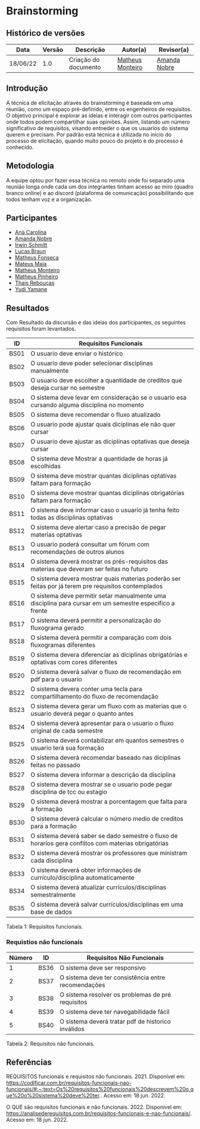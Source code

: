 # Brainstorming

## Histórico de versões
| Data     | Versão | Descrição            | Autor(a)                                                  | Revisor(a)                                   |
| -------- | ------ | -------------------- | --------------------------------------------------------- | -------------------------------------------- |
| 18/06/22 | 1.0    | Criação do documento | [Matheus Monteiro](https://github.com/matheusyanmonteiro) | [Amanda Nobre](https://github.com/AmandaNbr) |

## Introdução

A técnica de elicitação através do brainstorming é baseada em uma reunião, como um espaço pré-definido, entre os engenheiros de requisitos. O objetivo principal é explorar as ideias e interagir com outros participantes onde todos podem compartilhar suas opiniões. Assim, listando um número significativo de requisitos, visando entneder o que os usuarios do sistema querem e precisam. Por padrão está técnica é utilizada no inicio do processo de elicitação, quando muito pouco do projeto e do processo é conhecido. 

## Metodologia

A equipe optou por fazer essa técnica no remoto onde foi separado uma reunião longa onde cada um dos integrantes tinham acesso ao miro (quadro branco online) e ao discord (plataforma de comunicação) possibilitando que todos tenham voz e a organização.


## Participantes

- [Ana Carolina](https://github.com/AnaCarolinaRodriguesLeite)
- [Amanda Nobre](https://github.com/AmandaNbr)
- [Irwin Schmitt](https://github.com/irwinschmitt)
- [Lucas Braun](https://github.com/lbvx)
- [Matheus Fonseca](https://github.com/gatotabaco)
- [Mateus Maia](https://github.com/mateusmaiamaia)
- [Matheus Monteiro](https://github.com/matheusyanmonteiro)
- [Matheus Pinheiro](https://github.com/matheuscvp)
- [Thais Rebouças](https://github.com/Thais-ra)
- [Yudi Yamane](https://github.com/yudi-azvd)


## Resultados

Com Resultado da discursão e das ideias dos participantes, os seguintes requisitos foram levantados. 

| ID   | Requisitos Funcionais                                                                                    |
| ---- | -------------------------------------------------------------------------------------------------------- |
| BS01 | O usuario deve enviar o histórico                                                                        |
| BS02 | O usuario deve poder selecionar disciplinas manualmente                                                  |
| BS03 | O usuario deve escolher a quantidade de creditos que deseja cursar no semestre                           |
| BS04 | O sistema deve levar em consideração se o usuario esa cursando alguma disciplina no momento              |
| BS05 | O sistema deve recomendar o fluxo atualizado                                                             |
| BS06 | O usuario pode ajustar quais diciplinas ele não quer cursar                                              |
| BS07 | O usuario deve ajustar as diciplinas optativas que deseja cursar                                         |
| BS08 | O sistema deve Mostrar a quantidade de horas já escolhidas                                               |
| BS09 | O sistema deve mostrar quantas diciplinas optativas faltam para formação                                 |
| BS10 | O sistema deve mostrar quantas diciplinas obrigatórias faltam para formação                              |
| BS11 | O sistema deve informar caso o usuario já tenha feito todas as disciplinas optativas                     |
| BS12 | O sistema deve alertar caso a precisão de pegar materias optativas                                       |
| BS13 | O usuario poderá consultar um fórum com recomendações de outros alunos                                   |
| BS14 | O sistema deverá mostrar os prés-requisitos das materias que deveram ser feitas no  futuro               |
| BS15 | O sistema devera mostrar quais materias poderão ser feitas por já terem pre requisitos contemplados      |
| BS16 | O sistema deve permitir setar manualmente uma disciplina para cursar  em um semestre especifico a frente |
| BS17 | O sistema deverá permitir a personalização do fluxograma gerado                                          |
| BS18 | O sistema deverá permitir a comparação com dois fluxogramas diferentes                                   |
| BS19 | O sistema devera diferenciar as diciplinas obrigatórias e optativas com cores diferentes                 |
| BS20 | O sistema deverá salvar o fluxo de recomendação em pdf para o usuario                                    |
| BS22 | O sistema devera conter uma tecla para compartilhamento do fluxo de recomendação                         |
| BS23 | O sistema devera gerar um fluxo com as materias que o usuario deverá pegar o quanto antes                |
| BS24 | O sistema deverá apresentar para o usuario o fluxo original de cada semestre                             |
| BS25 | O sistema deverá contabilizar em quantos semestres o usuario terá sua formação                           |
| BS26 | O sistema deverá recomendar baseado nas diciplinas feitas no passado                                     |
| BS27 | O sistema devera informar a descrição da disciplina                                                      |
| BS28 | O sistema devera mostrar se o usuario pode pegar disciplina de tcc ou estagio                            |
| BS29 | O sistema deverá mostrar a porcentagem que falta para a formação                                         |
| BS30 | O sistema deverá calcular o número medio de creditos para a formação                                     |
| BS31 | O sistema deverá saber se dado semestre o fluxo de horarios gera conflitos com materias obrigatórias     |
| BS32 | O sistema deverá mostrar os professores que ministram cada disciplina                                    |
| BS33 | O sistema deverá obter informações de currículo/disciplina automaticamente                               |
| BS34 | O sistema deverá atualizar currículos/disciplinas semestralmente                                         |
| BS35 | O sistema deverá salvar currículos/disciplinas em uma base de dados                                      |

<figcation>Tabela 1: Requisitos funcionais. </figcation>

### Requistios não funcionais

| Número | ID   | Requisitos Não Funcionais                           |
| ------ | ---- | --------------------------------------------------- |
| 1      | BS36 | O sistema deve ser responsivo                       |
| 2      | BS37 | O sistema deve ter consistência entre recomendações |
| 3      | BS38 | O sistema resolver os problemas de pré requisitos   |
| 4      | BS39 | O sistema deve ter navegabilidade fácil             |
| 5      | BS40 | O sistema deverá tratar pdf de historico inválidos  |


<figcation>Tabela 2: Requisitos não funcionais. </figcation>
## Referências

REQUISITOS funcionais e requisitos não funcionais. 2021. Disponível em: https://codificar.com.br/requisitos-funcionais-nao-funcionais/#:~:text=Os%20requisitos%20funcionais%20descrevem%20o,que%20o%20sistema%20deve%20ter.. Acesso em: 18 jun. 2022.

O QUE são requisitos funcionais e não funcionais. 2022. Disponível em: https://analisederequisitos.com.br/requisitos-funcionais-e-nao-funcionais/. Acesso em: 18 jun. 2022.


